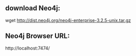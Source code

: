 ## download Neo4j:
wget http://dist.neo4j.org/neo4j-enterprise-3.2.5-unix.tar.gz


## Neo4j Browser URL:
http://localhost:7474/

  

